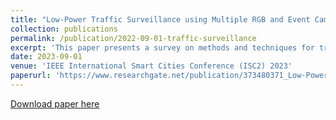 ```yaml
---
title: "Low-Power Traffic Surveillance using Multiple RGB and Event Cameras: A Survey"
collection: publications
permalink: /publication/2022-09-01-traffic-surveillance
excerpt: 'This paper presents a survey on methods and techniques for traffic surveillance using multiple POV cameras.'
date: 2023-09-01
venue: 'IEEE International Smart Cities Conference (ISC2) 2023'
paperurl: 'https://www.researchgate.net/publication/373480371_Low-Power_Traffic_Surveillance_using_Multiple_RGB_and_Event_Cameras_A_Survey'
---
```



[Download paper here](https://www.researchgate.net/publication/373480371_Low-Power_Traffic_Surveillance_using_Multiple_RGB_and_Event_Cameras_A_Survey)